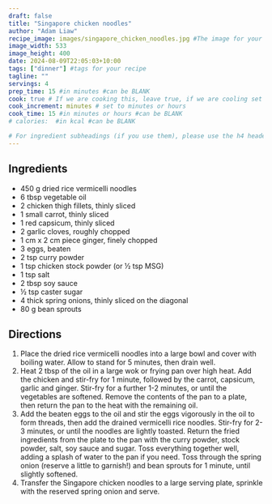 ```yaml
---
draft: false
title: "Singapore chicken noodles"
author: "Adam Liaw"
recipe_image: images/singapore_chicken_noodles.jpg #The image for your recipe
image_width: 533
image_height: 400
date: 2024-08-09T22:05:03+10:00
tags: ["dinner"] #tags for your recipe
tagline: ""
servings: 4
prep_time: 15 #in minutes #can be BLANK
cook: true # If we are cooking this, leave true, if we are cooling set to false
cook_increment: minutes # set to minutes or hours
cook_time: 15 #in minutes or hours #can be BLANK
# calories:  #in kcal #can be BLANK

# For ingredient subheadings (if you use them), please use the h4 header.  For print view I have those elements targeted
---
```



## Ingredients

- 450 g dried rice vermicelli noodles
- 6 tbsp vegetable oil
- 2 chicken thigh fillets, thinly sliced
- 1 small carrot, thinly sliced
- 1 red capsicum, thinly sliced
- 2 garlic cloves, roughly chopped
- 1 cm x 2 cm piece ginger, finely chopped
- 3 eggs, beaten
- 2 tsp curry powder
- 1 tsp chicken stock powder (or ½ tsp MSG)
- 1 tsp salt
- 2 tbsp soy sauce
- ½ tsp caster sugar
- 4 thick spring onions, thinly sliced on the diagonal
- 80 g bean sprouts

## Directions

1. Place the dried rice vermicelli noodles into a large bowl and cover with boiling water. Allow to stand for 5 minutes, then drain well.
2. Heat 2 tbsp of the oil in a large wok or frying pan over high heat. Add the chicken and stir-fry for 1 minute, followed by the carrot, capsicum, garlic and ginger. Stir-fry for a further 1-2 minutes, or until the vegetables are softened. Remove the contents of the pan to a plate, then return the pan to the heat with the remaining oil.
3. Add the beaten eggs to the oil and stir the eggs vigorously in the oil to form threads, then add the drained vermicelli rice noodles. Stir-fry for 2-3 minutes, or until the noodles are lightly toasted. Return the fried ingredients from the plate to the pan with the curry powder, stock powder, salt, soy sauce and sugar. Toss everything together well, adding a splash of water to the pan if you need. Toss through the spring onion (reserve a little to garnish!) and bean sprouts for 1 minute, until slightly softened.
4. Transfer the Singapore chicken noodles to a large serving plate, sprinkle with the reserved spring onion and serve.
